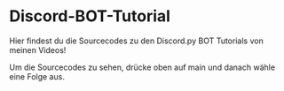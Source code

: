 # Discord-BOT-Tutorial
Hier findest du die Sourcecodes zu den Discord.py BOT Tutorials von meinen Videos!

Um die Sourcecodes zu sehen, drücke oben auf main und danach wähle eine Folge aus.
